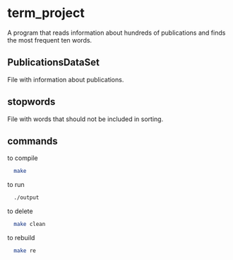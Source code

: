 # term_project
A program that reads information about hundreds of publications and finds the most frequent ten words.

## PublicationsDataSet
File with information about publications.

## stopwords 
File with words that should not be included in sorting.

## commands

to compile

```bash
  make
```

to run

```bash
  ./output
```

to delete

```bash
  make clean
```

to rebuild

```bash
  make re
```

